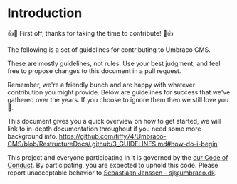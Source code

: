 # Introduction

👍🎉 First off, thanks for taking the time to contribute! 🎉👍

The following is a set of guidelines for contributing to Umbraco CMS.

These are mostly guidelines, not rules. Use your best judgment, and feel free to propose changes to this document in a pull request.

Remember, we're a friendly bunch and are happy with whatever contribution you might provide. Below are guidelines for success that we've gathered over the years. If you choose to ignore them then we still love you 💖.

This document gives you a quick overview on how to get started, we will link to in-depth documentation throughout if you need some more background info.
https://github.com/tiffy74/Umbraco-CMS/blob/RestructureDocs/.github/3_GUIDELINES.md#how-do-i-begin

This project and everyone participating in it is governed by the [our Code of Conduct](CODE_OF_CONDUCT.md). By participating, you are expected to uphold this code. Please report unacceptable behavior to [Sebastiaan Janssen - sj@umbraco.dk](mailto:sj@umbraco.dk).
